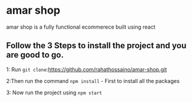 <h1>amar shop</h1>
<p>amar shop is a fully functional ecommerece built using react</p>

## Follow the 3 Steps to install the project and you are good to go. 

1: Run `git clone`:https://github.com/rahathossaino/amar-shop.git

2:Then run the command    `npm install`  - First to install all the packages
   
3: Now run the project using   `npm start`
   
